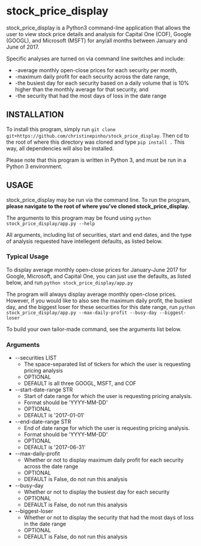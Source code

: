 # stock_price_display #

stock_price_display is a Python3 command-line application that allows the user to view stock price details
and analysis for Capital One (COF), Google (GOOGL), and Microsoft (MSFT) for any/all months between
January and June of 2017.

Specific analyses are turned on via command line switches and include:
* -average monthly open-close prices for each security per month,
* -maximum daily profit for each security across the date range,
* -the busiest day for each security based on a daily volume that is 10% higher than the monthly average
for that security, and
* -the security that had the most days of loss in the date range


## INSTALLATION ##

To install this program, simply run ```git clone git+https://github.com/christinepinho/stock_price_display```.
Then cd to the root of where this  directory was cloned and type ```pip install .```  This way, all dependencies will also be installed.

Please note that this program is written in Python 3, and must be run in a Python 3 environment.


## USAGE ##

stock_price_display may be run via the command line. To run the program, **please navigate to the root 
of where you've cloned stock_price_display.**

The arguments to this program may be found using  ```python stock_price_display/app.py --help```

All arguments, including list of securities, start and end dates, and the type of analysis requested have
intellegent defaults, as listed below.

### Typical Usage ###
To display average monthly open-close prices for January-June 2017 for Google, Microsoft, and Capital One,
you can just use the defaults, as listed below, and run ```python stock_price_display/app.py```

The program will always display average monthly open-close prices. However, if you would like to also see the maximum daily profit, the busiest day, and the biggest loser for these securities for this date range, run 
```python stock_price_display/app.py --max-daily-profit --busy-day --biggest-loser```

To build your own tailor-made command, see the arguments list below.

### Arguments ###
* --securities LIST
    * The space-separated list of tickers for which the user is requesting pricing analysis
    * OPTIONAL
    * DEFAULT is all three GOOGL, MSFT, and COF
* --start-date-range STR
    * Start of date range for which the user is requesting pricing analysis.
    * Format should be 'YYYY-MM-DD'
    * OPTIONAL
    * DEFAULT is '2017-01-01'
* --end-date-range STR
    * End of date range for which the user is requesting pricing analysis.
    * Format should be 'YYYY-MM-DD'
    * OPTIONAL
    * DEFAULT is '2017-06-31'
* --max-daily-profit
    * Whether or not to display maximum daily profit for each security across the date range
    * OPTIONAL
    * DEFAULT is False, do not run this analysis
* --busy-day
    * Whether or not to display the busiest day for each security
    * OPTIONAL
    * DEFAULT is False, do not run this analysis
* --biggest-loser
    * Whether or not to display the security that had the most days of loss in the date range
    * OPTIONAL
    * DEFAULT is False, do not run this analysis
